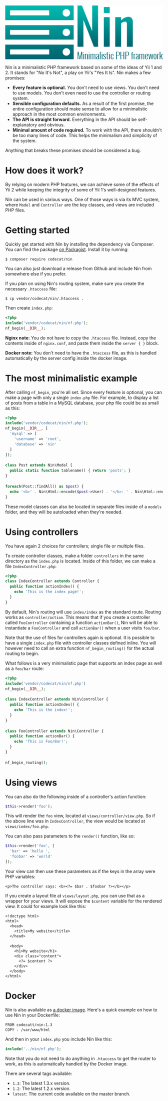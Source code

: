 ![](resources/Logo.png)

Nin is a minimalistic PHP framework based on some of the ideas of Yii 1 and 2. It stands for "No It's Not", a play on Yii's "Yes It Is". Nin makes a few promises:

* **Every feature is optional.** You don't need to use views. You don't need to use models. You don't even need to use the controller or routing system.
* **Sensible configuration defaults.** As a result of the first promise, the entire configuration should make sense to allow for a minimalistic approach in the most common environments.
* **The API is straight forward.** Everything in the API should be self-explanatory and obvious.
* **Minimal amount of code required.** To work with the API, there shouldn't be too many lines of code. This helps the minimalism and simplicity of the system.

Anything that breaks these promises should be considered a bug.

# How does it work?
By relying on modern PHP features, we can achieve some of the effects of Yii 2 while keeping the integrity of some of Yii 1's well-designed features.

Nin can be used in various ways. One of those ways is via its MVC system, where `Model` and `Controller` are the key classes, and views are included PHP files.

# Getting started
Quickly get started with Nin by installing the dependency via Composer. You can find the package [on Packagist](https://packagist.org/packages/codecat/nin). Install it by running:

```
$ composer require codecat/nin
```

You can also just download a release from Github and include Nin from somewhere else if you prefer.

If you plan on using Nin's routing system, make sure you create the necessary `.htaccess` file:

```
$ cp vendor/codecat/nin/.htaccess .
```

Then create `index.php`:

```PHP
<?php
include('vendor/codecat/nin/nf.php');
nf_begin(__DIR__);
```

**Nginx note:** You do not have to copy the `.htaccess` file. Instead, copy the contents inside of `nginx.conf`, and paste them inside the `server { }` block.

**Docker note:** You don't need to have the `.htaccess` file, as this is handled automatically by the server config inside the docker image.

# The most minimalistic example
After calling `nf_begin`, you're all set. Since every feature is optional, you can make a page with only a single `index.php` file. For example, to display a list of posts from a table in a MySQL database, your php file could be as small as this:

```PHP
<?php
include('vendor/codecat/nin/nf.php');
nf_begin(__DIR__, [
  'mysql' => [
    'username' => 'root',
    'database' => 'nin'
  ]
]);

class Post extends Nin\Model {
  public static function tablename() { return 'posts'; }
}

foreach(Post::findAll() as $post) {
  echo '<b>' . Nin\Html::encode($post->User) . '</b>: ' . Nin\Html::encode($post->Message) . '<br>';
}
```

These model classes can also be located in separate files inside of a `models` folder, and they will be autoloaded when they're needed.

# Using controllers
You have again 2 choices for controllers; single file or multiple files.

To create controller classes, make a folder `controllers` in the same directory as the `index.php` is located. Inside of this folder, we can make a file `IndexController.php`:

```PHP
<?php
class IndexController extends Controller {
  public function actionIndex() {
    echo 'This is the index page!';
  }
}
```

By default, Nin's routing will use `index/index` as the standard route. Routing works as `controller/action`. This means that if you create a controller called `FooController` containing a function `actionBar()`, Nin will be able to instantiate a `FooController` and call `actionBar()` when a user visits `foo/bar`.

Note that the use of files for controllers again is optional. It is possible to have a single `index.php` file with controller classes defined inline. You will however need to call an extra function `nf_begin_routing()` for the actual routing to begin.

What follows is a very minimalistic page that supports an index page as well as a `foo/bar` route:

```PHP
<?php
include('vendor/codecat/nin/nf.php')
nf_begin(__DIR__);

class IndexController extends Nin\Controller {
  public function actionIndex() {
    echo 'This is the index!';
  }
}

class FooController extends Nin\Controller {
  public function actionBar() {
    echo 'This is Foo/Bar!';
  }
}

nf_begin_routing();
```

# Using views
You can also do the following inside of a controller's action function:

```PHP
$this->render('foo');
```

This will render the `foo` view, located at `views/controller/view.php`. So if the above line was in `IndexController`, the view would be located at `views/index/foo.php`.

You can also pass parameters to the `render()` function, like so:

```PHP
$this->render('foo', [
  'bar' => 'hello ',
  'foobar' => 'world'
]);
```

Your view can then use these parameters as if the keys in the array were PHP variables:

```
<p>The controller says: <b><?= $bar . $foobar ?></b></p>
```

If you create a layout file at `views/layout.php`, you can use that as a wrapper for your views. It will expose the `$content` variable for the rendered view. It could for example look like this:

```
<!doctype html>
<html>
  <head>
    <title>My website</title>
  </head>

  <body>
    <h1>My website</h1>
    <div class="content">
      <?= $content ?>
    </div>
  </body>
</html>
```

# Docker
Nin is also available as [a docker image](https://hub.docker.com/r/codecatt/nin). Here's a quick example on how to use Nin in your Dockerfile:

```
FROM codecatt/nin:1.3
COPY . /var/www/html
```

And then in your `index.php` you include Nin like this:

```PHP
include('../nin/nf.php');
```

Note that you do not need to do anything in `.htaccess` to get the router to work, as this is automatically handled by the Docker image.

There are several tags available:

* `1.3`: The latest 1.3.x version.
* `1.2`: The latest 1.2.x version.
* `latest`: The current code available on the master branch.

